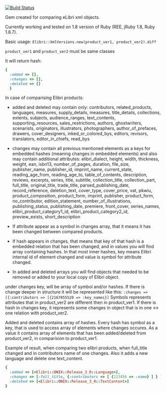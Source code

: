[![Build Status](https://secure.travis-ci.org/elibri/elibri_xml_versions.png?branch=master)](http://travis-ci.org/elibri/elibri_xml_versions)

Gem created for comparing eLibri xml objects.

Currently working and tested on 1.8 version of Ruby (REE, jRuby 1.8, Ruby 1.8.7).

Basic usage:
``Elibri::XmlVersions.new(product_ver1, product_ver2).diff``

`product_ver1` and `product_ver2` must be same classes

It will return hash:
```ruby
{
  :added => [],
  :changes => [], 
  :deleted => []
  }
```

In case of comparising Elibri products:

* added and deleted may contain only: contributors, related_products, languages, measures, supply_details, measures, title_details, collections, extents, subjects, audience_ranges, text_contents, supporting_resources, sales_restrictions, authors, ghostwriters, scenarists, originators, illustrators, photographers, author_of_prefaces, drawers, cover_designers, inked_or_colored_bys, editors, revisors, translators, editor_in_chiefs, read_bys

* changes may contain all previous mentioned elements as a keys for embedded hashes (meaning changes in embedded elements) and also may contain additional attributes: elibri_dialect, height, width, thickness, weight, ean, isbn13, number_of_pages, duration, file_size, publisher_name, publisher_id, imprint_name, current_state, reading_age_from, reading_age_to, table_of_contents, description, reviews, excerpts, series, title, subtitle, collection_title, collection_part, full_title, original_title, trade_title, parsed_publishing_date, record_reference, deletion_text, cover_type, cover_price, vat, pkwiu, product_composition, product_form, imprint, publisher, product_form, no_contributor, edition_statement, number_of_illustrations, publishing_status, publishing_date, premiere, front_cover, series_names, elibri_product_category1_id, elibri_product_category2_id, preview_exists, short_description

* If attribute appear as a symbol in changes array, that it means it has been changed between compared products.

* If hash appears in changes, that means that key of that hash is a embedded relation that has been changed, and in values you will find array containing hashes. In that most inner hashes, key means Elibri internal id of element changed and value is symbol for attribute changed.

* In added and deleted arrays you will find objects that needed to be removed or added to your local copy of Elibri object.

under changes key, will be array of symbol and/or hashes.
If there is change deeper in structure it will be represented like this:
`:changes => [{:contributors => [{2167055520 => :key_names}]`
Symbols represents attributes that in product_ver2 are different then in product_ver1. If there is hash in changes key, it represents some changes in object that is in one <-> one relation with product_ver2.

Added and deleted contains array of hashes. Every hash has symbol as a key, that is used to access array of elements where changes occures. As a value it contains array of elements that has been added/deleted from product_ver2, in comparision to product_ver1.

Example of result, when comparing two elibri products, when full_title changed and in contributors name of one changes. Also it adds a new language and delete one text_content.
```ruby
{
  :added => [<Elibri::ONIX::Release_3_0::Language>],
  :changes => [:full_title, {:contributors => [ {123456 => :name} ] } ],
  :deleted => [<Elibri::ONIX::Release_3_0::TextContent>]
}